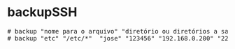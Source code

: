# backupSSH


<pre># backup "nome para o arquivo" "diretório ou diretórios a salvar"  "usuário ssh" "senha ssh" "IP Serv" "Porta ssh" "diretorio de destino"
# backup "etc" "/etc/*"  "jose" "123456" "192.168.0.200" "22" "/home/jose/backup"</pre>

